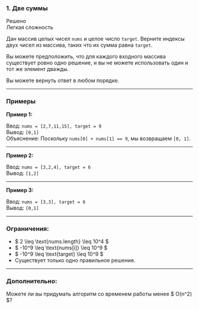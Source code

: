 ### 1. Две суммы
Решено  
Легкая сложность

Дан массив целых чисел `nums` и целое число `target`. Верните индексы двух чисел из массива, таких что их сумма равна `target`.

Вы можете предположить, что для каждого входного массива существует ровно одно решение, и вы не можете использовать один и тот же элемент дважды.

Вы можете вернуть ответ в любом порядке.

---

### Примеры

**Пример 1:**

Ввод: `nums = [2,7,11,15], target = 9`  
Вывод: `[0,1]`  
Объяснение: Поскольку `nums[0] + nums[1] == 9`, мы возвращаем `[0, 1]`.

---

**Пример 2:**

Ввод: `nums = [3,2,4], target = 6`  
Вывод: `[1,2]`

---

**Пример 3:**

Ввод: `nums = [3,3], target = 6`  
Вывод: `[0,1]`

---

### Ограничения:

- $ 2 \leq \text{nums.length} \leq 10^4 $
- $ -10^9 \leq \text{nums[i]} \leq 10^9 $
- $ -10^9 \leq \text{target} \leq 10^9 $
- Существует только одно правильное решение.

---

### Дополнительно:
Можете ли вы придумать алгоритм со временем работы менее $ O(n^2) $?